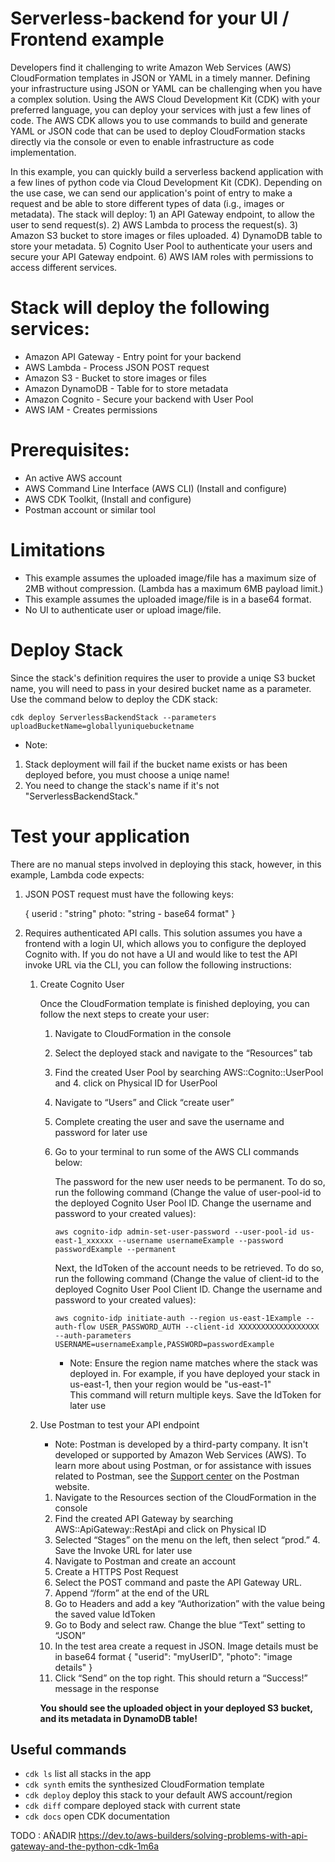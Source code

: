 # Serverless-backend for your UI / Frontend example

Developers find it challenging to write Amazon Web Services (AWS) CloudFormation templates in JSON or YAML in a timely manner. Defining your infrastructure using JSON or YAML can be challenging when you have a complex solution. Using the AWS Cloud Development Kit (CDK) with your preferred language, you can deploy your services with just a few lines of code. The AWS CDK allows you to use commands to build and generate YAML or JSON code that can be used to deploy CloudFormation stacks directly via the console or even to enable infrastructure as code implementation.

In this example, you can quickly build a serverless backend application with a few lines of python code via Cloud Development Kit (CDK). Depending on the use case, we can send our application's point of entry to make a request and be able to store different types of data (i.g., images or metadata). The stack will deploy: 1) an API Gateway endpoint, to allow the user to send request(s). 2) AWS Lambda to process the request(s). 3) Amazon S3 bucket to store images or files uploaded. 4) DynamoDB table to store your metadata. 5) Cognito User Pool to authenticate your users and secure your API Gateway endpoint. 6) AWS IAM roles with permissions to access different services.


# Stack will deploy the following services: 
- Amazon API Gateway - Entry point for your backend
- AWS Lambda - Process JSON POST request
- Amazon S3 - Bucket to store images or files 
- Amazon DynamoDB - Table for to store metadata
- Amazon Cognito - Secure your backend with User Pool 
- AWS IAM - Creates permissions 


# Prerequisites:

* An active AWS account
* AWS Command Line Interface (AWS CLI) (Install and configure) 
* AWS CDK Toolkit, (Install and configure)
* Postman account or similar tool

# Limitations 

* This example assumes the uploaded image/file has a maximum size of 2MB without compression. (Lambda has a maximum 6MB payload limit.)
* This example assumes the uploaded image/file is in a base64 format. 
* No UI to authenticate user or upload image/file. 

# Deploy Stack

Since the stack's definition requires the user to provide a uniqe S3 bucket name, you will need to pass in your desired bucket name as a parameter. 
Use the command below to deploy the CDK stack: 

```cdk deploy ServerlessBackendStack --parameters uploadBucketName=globallyuniquebucketname```

- Note:
1. Stack deployment will fail if the bucket name exists or has been deployed before, you must choose a uniqe name! 
2. You need to change the stack's name if it's not "ServerlessBackendStack."
 
# Test your application 

There are no manual steps involved in deploying this stack, however, in this example, Lambda code expects:

1. JSON POST request must have the following keys: 

   { userid : "string"
     photo: "string - base64 format"
   }


2. Requires authenticated API calls. This solution assumes you have a frontend with a login UI, 
   which allows you to configure the deployed Cognito with. If you do not have a UI and would like 
   to test the API invoke URL via the CLI, you can follow the following instructions: 

    1. Create Cognito User 

        Once the CloudFormation template is finished deploying, you can follow the next steps to create your user: 

        1. Navigate to CloudFormation in the console
        2. Select the deployed stack and navigate to the “Resources” tab
        3. Find the created User Pool by searching AWS::Cognito::UserPool and 4. click on Physical ID for UserPool
        5. Navigate to “Users” and Click “create user”
        6. Complete creating the user and save the username and password for later use
        7. Go to your terminal to run some of the AWS CLI commands below:  

            The password for the new user needs to be permanent. To do so, run the following command (Change the value 
            of user-pool-id to the deployed Cognito User Pool ID. Change the username and password to your created values):

            ```aws cognito-idp admin-set-user-password --user-pool-id us-east-1_xxxxxx --username usernameExample --password passwordExample --permanent```

            Next, the IdToken of the account needs to be retrieved. To do so, run the following command (Change the value 
            of client-id to the deployed Cognito User Pool Client ID. Change the username and password to your created values):
            
            ```aws cognito-idp initiate-auth --region us-east-1Example --auth-flow USER_PASSWORD_AUTH --client-id XXXXXXXXXXXXXXXXXX --auth-parameters USERNAME=usernameExample,PASSWORD=passwordExample```

            - Note: Ensure the region name matches where the stack was deployed in. 
            For example, if you have deployed your stack in us-east-1, then your region would be "us-east-1"   
            This command will return multiple keys. Save the IdToken for later use

    2. Use Postman to test your API endpoint
                
        - Note: Postman is developed by a third-party company. It isn't developed or supported by Amazon Web Services (AWS). 
        To learn more about using Postman, or for assistance with issues related to Postman, 
        see the [Support center](https://www.postman.com/support/) on the Postman website.


        1. Navigate to the Resources section of the CloudFormation in the console
        2. Find the created API Gateway by searching AWS::ApiGateway::RestApi and click on Physical ID
        3. Selected “Stages” on the menu on the left, then select “prod.” 4. Save the Invoke URL for later use
        5. Navigate to Postman and create an account
        6. Create a HTTPS Post Request
        7. Select the POST command and paste the API Gateway URL. 
        8. Append “/form” at the end of the URL
        9. Go to Headers and add a key “Authorization” with the value being the saved value IdToken
        10. Go to Body and select raw. Change the blue “Text” setting to “JSON”
        11. In the test area create a request in JSON. Image details must be in base64 format
        {
            "userid": "myUserID",
            "photo": "image details"
        }
        12. Click “Send” on the top right. This should return a “Success!” message in the response

        **You should see the uploaded object in your deployed S3 bucket, and its metadata in DynamoDB table!**



## Useful commands

 * `cdk ls`          list all stacks in the app
 * `cdk synth`       emits the synthesized CloudFormation template
 * `cdk deploy`      deploy this stack to your default AWS account/region
 * `cdk diff`        compare deployed stack with current state
 * `cdk docs`        open CDK documentation



TODO : AÑADIR
https://dev.to/aws-builders/solving-problems-with-api-gateway-and-the-python-cdk-1m6a